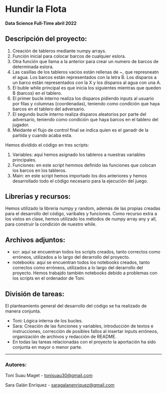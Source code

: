# Hundir la Flota
#### Data Science Full-Time abril 2022

## Descripción del proyecto:
1. Creación de tableros mediante numpy arrays.
2. Función inicial para colocar barcos de cualquier eslora.
3. Otra función que llama a la anterior para crear un numero de barcos de determinada eslora.
4. Las casillas de los tableros vacíos están rellenas de ~, que represneatn el agua. Los barcos están representados con la letra B. Los disparos a un barco están representados con la X y los disparos al agua con una A.
5. El buble while principal es que inicia los siguientes mientras que queden B (barcos) en el tablero.
6. El primer bucle interno realiza los disparos pidiendo inputs al usuario por filas y columnas (coordenadas), teniendo como condición que haya barcos en el tablero del adversario.
7. El segundo bucle interno realiza disparos aleatorios por parte del adversario, teniendo como condición que haya barcos en el tablero del jugador. 
8. Meidante el flujo de control final se indica quien es el ganadr de la partida y cuando acaba esta.

Hemos dividido el código en tres scripts:
1. Variables: aquí hemos asignado los tableros a nuestras variables principales.
2. Funciones: en este script hemmos definido las funciones que colocan los barcos en los tableros.
3. Main: en este script hemos importado los dos anteriores y hemos desarrollado todo el código necesario para la ejecución del juego.

## Librerias y recursos:
Hemos utilizado la libreria numpy y random, además de las propias creadas para el desarrollo del código, varibales y funciones.
Como recurso extra a los vistos en clase, hemos utilizado los métodos de numpy array any y all, para construir la condición de nuestro while.

## Archivos adjuntos:
* scr: aquí se encuentran todos los scripts creados, tanto correctos como erróneos, utilizados a lo largo del derarrollo del proyecto.
* notebooks: aquí se encuentran todos los notebooks creados, tanto correctos como erróneos, utilizados a lo largo del derarrollo del proyecto. Hemos trabajdo también notebooks debido a problemas con los scripts en el ordenador de Toni.

## División de tareas:
El planteamiento general del desarrollo del código se ha realizado de manera conjunta.
* Toni: Lógica interna de los bucles.
* Sara: Creación de las funciones y variables, introducción de textos e instrucciones, corrección de posibles fallos al insertar inputs erróneos, organización de archivos y redacción de README.
* En todas las tareas relacionadas con el proyecto la aportación ha sido conjunta en mayor o menor parte. 
---

### Autores:
Toni Suau Maget - <tonisuau30@gmail.com>

Sara Galán Enríquez - <saragalanenriquez@gmail.com>
